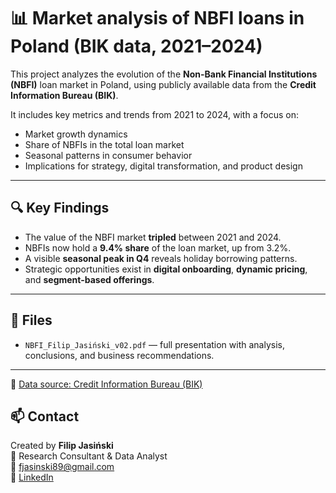 # 📊 Market analysis of NBFI loans in Poland (BIK data, 2021–2024)

This project analyzes the evolution of the **Non-Bank Financial Institutions (NBFI)** loan market in Poland, using publicly available data from the **Credit Information Bureau (BIK)**.

It includes key metrics and trends from 2021 to 2024, with a focus on:
- Market growth dynamics
- Share of NBFIs in the total loan market
- Seasonal patterns in consumer behavior
- Implications for strategy, digital transformation, and product design

---

## 🔍 Key Findings

- The value of the NBFI market **tripled** between 2021 and 2024.
- NBFIs now hold a **9.4% share** of the loan market, up from 3.2%.
- A visible **seasonal peak in Q4** reveals holiday borrowing patterns.
- Strategic opportunities exist in **digital onboarding**, **dynamic pricing**, and **segment-based offerings**.

---

## 📁 Files

- `NBFI_Filip_Jasiński_v02.pdf` — full presentation with analysis, conclusions, and business recommendations.

---

🔗 [Data source: Credit Information Bureau (BIK)](https://media.bik.pl/analizy-rynkowe)

## 📫 Contact

Created by **Filip Jasiński**  
💼 Research Consultant & Data Analyst  
📧 fjasinski89@gmail.com  
🔗 [LinkedIn](https://www.linkedin.com/in/filip-j-80689681/)
